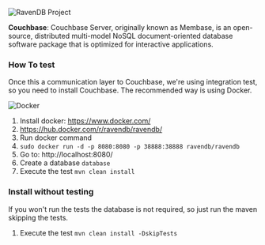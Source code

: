 ![RavenDB Project](https://jnosql.github.io/img/logos/couchbase.svg)



**Couchbase**: Couchbase Server, originally known as Membase, is an open-source, distributed multi-model NoSQL document-oriented database software package that is optimized for interactive applications.


### How To test

Once this a communication layer to Couchbase, we're using integration test, so you need to install Couchbase. The recommended way is using Docker.

![Docker](https://www.docker.com/sites/default/files/horizontal_large.png)


1. Install docker: https://www.docker.com/
1. https://hub.docker.com/r/ravendb/ravendb/
1. Run docker command
1. `sudo docker run -d -p 8080:8080 -p 38888:38888 ravendb/ravendb`
1. Go to: http://localhost:8080/
1. Create a database `database`
1. Execute the test `mvn clean install`


### Install without testing


If you won't run the tests the database is not required, so just run the maven skipping the tests.

1. Execute the test `mvn clean install -DskipTests`
